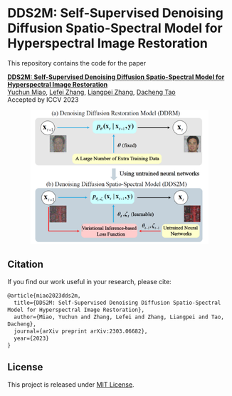 # DDS2M: Self-Supervised Denoising Diffusion Spatio-Spectral Model for Hyperspectral Image Restoration
This repository contains the code for the paper 

**[DDS2M: Self-Supervised Denoising Diffusion Spatio-Spectral Model for Hyperspectral Image Restoration][1]**  
[Yuchun Miao][myc], [Lefei Zhang][zlf], [Liangpei Zhang][zlp], [Dacheng Tao][tdc]   
Accepted by ICCV 2023

<div align="center">
  <img src="figures/motivation.png" width="400px" />
</div>










## Citation
If you find our work useful in your research, please cite:

```
@article{miao2023dds2m,
  title={DDS2M: Self-Supervised Denoising Diffusion Spatio-Spectral Model for Hyperspectral Image Restoration},
  author={Miao, Yuchun and Zhang, Lefei and Zhang, Liangpei and Tao, Dacheng},
  journal={arXiv preprint arXiv:2303.06682},
  year={2023}
}
```

## License

This project is released under [MIT License](LICENSE).


[1]: https://arxiv.org/abs/1701.06487
[myc]: https://scholar.google.com/citations?user=-ec3mwUAAAAJ&hl=en
[zlf]: https://scholar.google.com/citations?user=BLKHwNwAAAAJ&hl=en
[zlp]: https://scholar.google.com/citations?user=vzj2hcYAAAAJ&hl=en
[tdc]: https://scholar.google.com/citations?user=RwlJNLcAAAAJ&hl=en
